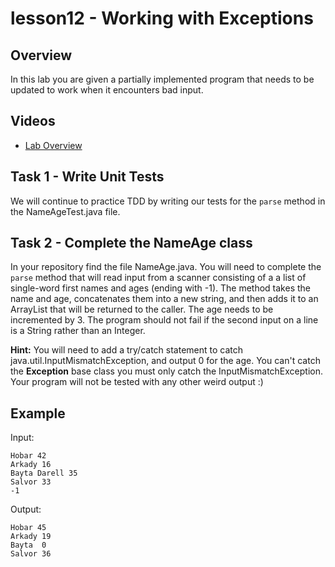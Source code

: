 # lesson12 - Working with Exceptions

## Overview

In this lab you are given a partially implemented program that needs to be updated to work when it
encounters bad input.

## Videos

- [Lab Overview]()

## Task 1 - Write Unit Tests

We will continue to practice TDD by writing our tests for the `parse` method in the NameAgeTest.java
file.

## Task 2 - Complete the NameAge class

In your repository find the file NameAge.java. You will need to complete the `parse` method that
will read input from a scanner consisting of a a list of single-word first names and ages (ending
with -1). The method takes the name and age,  concatenates them into a new string, and then adds it
to an ArrayList that will be returned to the caller. The age needs to be incremented by 3. The
program should not fail if the second input on a line is a String rather than an Integer. 

**Hint:** You will need to add a try/catch statement to catch java.util.InputMismatchException, and
output 0 for the age. You can't catch the **Exception** base class you must only catch the
InputMismatchException. Your program will not be tested with any other weird output :)

## Example

Input:

```
Hobar 42
Arkady 16
Bayta Darell 35
Salvor 33
-1
```


Output:

```
Hobar 45
Arkady 19
Bayta  0
Salvor 36
```

